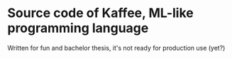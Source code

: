 # Source code of Kaffee, ML-like programming language

Written for fun and bachelor thesis, it's not ready for production use (yet?)
